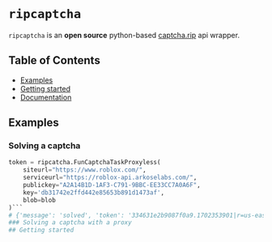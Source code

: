 # `ripcaptcha`
`ripcaptcha` is an **open source** python-based [captcha.rip](https://captcha.rip) api wrapper. 

## Table of Contents

* [Examples](#Examples)
* [Getting started](#getting-started)
* [Documentation](#documentation)

## Examples
### Solving a captcha
```py
token = ripcatcha.FunCaptchaTaskProxyless(
    siteurl="https://www.roblox.com/",
    serviceurl="https://roblox-api.arkoselabs.com/",
    publickey="A2A14B1D-1AF3-C791-9BBC-EE33CC7A0A6F",
    key='db31742e2ffd442e85653b891d1473af',
    blob=blob
)```
# {'message': 'solved', 'token': '334631e2b9087f0a9.1702353901|r=us-east-1|metabgclr=transparent|guitextcolor=%23474747|maintxtclr=%23b8b8b8|metaiconclr=%23757575|meta=3|lang=en|pk=A2A14B1D-1AF3-C791-9BBC-EE33CC7A0A6F|at=40|ht=1|ag=101|cdn_url=https%3A%2F%2Froblox-api.arkoselabs.com%2Fcdn%2Ffc|lurl=https%3A%2F%2Faudio-us-east-1.arkoselabs.com|surl=https%3A%2F%2Froblox-api.arkoselabs.com|smurl=https%3A%2F%2Froblox-api.arkoselabs.com%2Fcdn%2Ffc%2Fassets%2Fstyle-manager'}
### Solving a captcha with a proxy
## Getting started
